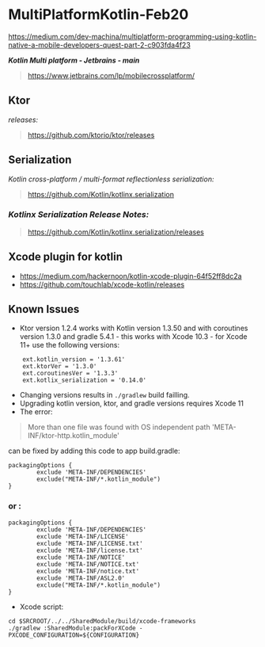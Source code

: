 # MultiPlatformKotlin-Feb20
 
https://medium.com/dev-machina/multiplatform-programming-using-kotlin-native-a-mobile-developers-quest-part-2-c903fda4f23

__*Kotlin Multi platform - Jetbrains - main*__
>https://www.jetbrains.com/lp/mobilecrossplatform/

## Ktor
*releases:*
> https://github.com/ktorio/ktor/releases

## Serialization
*Kotlin cross-platform / multi-format reflectionless serialization:*
>https://github.com/Kotlin/kotlinx.serialization
### *Kotlinx Serialization Release Notes:*
>https://github.com/Kotlin/kotlinx.serialization/releases

## Xcode plugin for kotlin
- https://medium.com/hackernoon/kotlin-xcode-plugin-64f52ff8dc2a
- https://github.com/touchlab/xcode-kotlin/releases

## Known Issues
- Ktor version 1.2.4 works with Kotlin version 1.3.50 and with coroutines version 1.3.0 and gradle 5.4.1 - this works with Xcode 10.3 - for Xcode 11+ use the following versions:
~~~
    ext.kotlin_version = '1.3.61'
    ext.ktorVer = '1.3.0'
    ext.coroutinesVer = '1.3.3'
    ext.kotlix_serialization = '0.14.0'
~~~
- Changing versions results in `./gradlew` build failling.
- Upgrading kotlin version, ktor, and gradle versions requires Xcode 11
- The error: 
 > More than one file was found with OS independent path 'META-INF/ktor-http.kotlin_module'

   can be fixed by adding this code to app build.gradle:
~~~
packagingOptions {
        exclude 'META-INF/DEPENDENCIES'
        exclude("META-INF/*.kotlin_module")
}
~~~
### or : 
~~~
packagingOptions {
        exclude 'META-INF/DEPENDENCIES'
        exclude 'META-INF/LICENSE'
        exclude 'META-INF/LICENSE.txt'
        exclude 'META-INF/license.txt'
        exclude 'META-INF/NOTICE'
        exclude 'META-INF/NOTICE.txt'
        exclude 'META-INF/notice.txt'
        exclude 'META-INF/ASL2.0'
        exclude("META-INF/*.kotlin_module")
}
~~~

- Xcode script:
~~~
cd $SRCROOT/../../SharedModule/build/xcode-frameworks
./gradlew :SharedModule:packForXCode -PXCODE_CONFIGURATION=${CONFIGURATION}
~~~



